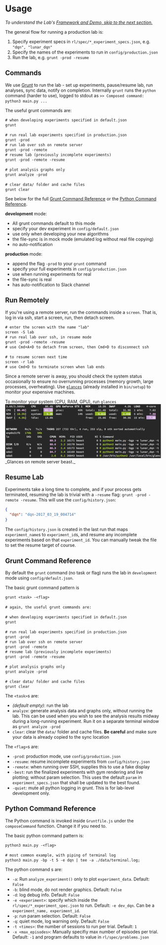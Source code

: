 # <a name="usage"></a>Usage

*To understand the Lab's [Framework and Demo, skip to the next section.](#framework)*

The general flow for running a production lab is:

1. Specify experiment specs in `rl/spec/*_experiment_specs.json`, e.g. `"dqn", "lunar_dqn"`
2. Specify the names of the experiments to run in `config/production.json`
3. Run the lab, e.g. `grunt -prod -resume`


## Commands

We use [Grunt](http://gruntjs.com/) to run the lab - set up experiments, pause/resume lab, run analyses, sync data, notify on completion. Internally `grunt` runs the `python` command (harder to use), logged to stdout as `>> Composed command: python3 main.py ...`

The useful grunt commands are:

```shell
# when developing experiments specified in default.json
grunt

# run real lab experiments specified in production.json
grunt -prod
# run lab over ssh on remote server
grunt -prod -remote
# resume lab (previously incomplete experiments)
grunt -prod -remote -resume

# plot analysis graphs only
grunt analyze -prod

# clear data/ folder and cache files
grunt clear
```

See below for the full [Grunt Command Reference](#grunt-cmd) or the [Python Command Reference](#python-cmd).


**development** mode:

- All grunt commands default to this mode
- specify your dev experiment in `config/default.json`
- use only when developing your new algorithms
- the file-sync is in mock mode (emulated log without real file copying)
- no auto-notification


**production** mode:

- append the flag `-prod` to your `grunt` command
- specify your full experiments in `config/production.json`
- use when running experiments for real
- the file-sync is real
- has auto-notification to Slack channel


## Run Remotely

If you're using a remote server, run the commands inside a `screen`. That is, log in via ssh, start a screen, run, then detach screen.

```shell
# enter the screen with the name "lab"
screen -S lab
# run real lab over ssh, in resume mode
grunt -prod -remote -resume
# use Cmd+A+D to detach from screen, then Cmd+D to disconnect ssh

# to resume screen next time
screen -r lab
# use Cmd+D to terminate screen when lab ends
```

Since a remote server is away, you should check the system status occasionally to ensure no overrunning processes (memory growth, large processes, overheating). Use [`glances`](https://github.com/nicolargo/glances) (already installed in `bin/setup`) to monitor your expensive machines.

<aside class="notice">
To monitor your system (CPU, RAM, GPU), run <code>glances</code>
</aside>

<img alt="Glances to monitor your system" src="./images/glances.png" />
_Glances on remote server beast._


## Resume Lab

Experiments take a long time to complete, and if your process gets terminated, resuming the lab is trivial with a `-resume` flag: `grunt -prod -remote -resume`. This will use the `config/history.json`:

```json
{
  "dqn": "dqn-2017_03_19_004714"
}
```

The `config/history.json` is created in the last run that maps `experiment_name`s to `experiment_id`s, and resume any incomplete experiments based on that `experiment_id`. You can manually tweak the file to set the resume target of course.


## <a name="grunt-cmd"></a>Grunt Command Reference

By default the `grunt` command (no task or flag) runs the lab in `development` mode using `config/default.json`.

The basic grunt command pattern is

```shell
grunt <task> -<flag>

# again, the useful grunt commands are:

# when developing experiments specified in default.json
grunt

# run real lab experiments specified in production.json
grunt -prod
# run lab over ssh on remote server
grunt -prod -remote
# resume lab (previously incomplete experiments)
grunt -prod -remote -resume

# plot analysis graphs only
grunt analyze -prod

# clear data/ folder and cache files
grunt clear
```

The `<task>`s are:

- _(default empty)_: run the lab
- `analyze`: generate analysis data and graphs only, without running the lab. This can be used when you wish to see the analysis results midway during a long-running experiment. Run it on a separate terminal window as `grunt analyze -prod`
- `clear`: clear the `data/` folder and cache files. **Be careful** and make sure your data is already copied to the sync location


The `<flag>`s are:

- `-prod`: production mode, use `config/production.json`
- `-resume`: resume incomplete experiments from `config/history.json`
- `-remote`: when running over SSH, supplies this to use a fake display
- `-best`: run the finalized experiments with gym rendering and live plotting; without param selection. This uses the default `param` in `experiment_specs.json` that shall be updated to the best found.
- `-quiet`: mute all python logging in grunt. This is for lab-level development only.


## <a name="python-cmd"></a>Python Command Reference

The Python command is invoked inside `Gruntfile.js` under the `composeCommand` function. Change it if you need to.

The basic python command pattern is:

```shell
python3 main.py -<flag>

# most common example, with piping of terminal log
python3 main.py -bp -t 5 -e dqn | tee -a ./data/terminal.log;
```

The python command <flag>s are:

- `-a`: Run `analyze_experiment()` only to plot `experiment_data`. Default: `False`
- `-b`: blind mode, do not render graphics. Default: `False`
- `-d`: log debug info. Default: `False`
- `-e <experiment>`: specify which inside the `rl/spec/*_experiment_spec.json` to run. Default: `-e dev_dqn`. Can be a `experiment_name, experiment_id`.
- `-p`: run param selection. Default: `False`
- `-q`: quiet mode, log warning only. Default: `False`
- `-t <times>`: the number of sessions to run per trial. Default: `1`
- `-x <max_episodes>`: Manually specifiy max number of episodes per trial. Default: `-1` and program defaults to value in `rl/spec/problems.json`
